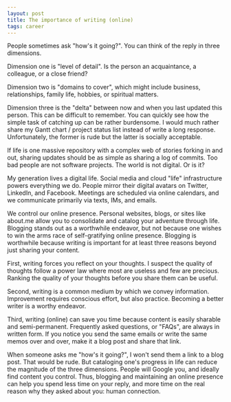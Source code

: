 ```yaml
---
layout: post
title: The importance of writing (online)
tags: career
---
```


People sometimes ask "how's it going?". You can think of the reply in three dimensions.

Dimension one is "level of detail". Is the person an acquaintance, a colleague, or a close friend?

Dimension two is "domains to cover", which might include business, relationships, family life, hobbies, or spiritual matters.

Dimension three is the "delta" between now and when you last updated this person. This can be difficult to remember. You can quickly see how the simple task of catching up can be rather burdensome. I would much rather share my Gantt chart / project status list instead of write a long response. Unfortunately, the former is rude but the latter is socially acceptable.

If life is one massive repository with a complex web of stories forking in and out, sharing updates should be as simple as sharing a log of commits. Too bad people are not software projects. The world is not digital. Or is it?

My generation lives a digital life. Social media and cloud "life" infrastructure powers everything we do. People mirror their digital avatars on Twitter, LinkedIn, and Facebook. Meetings are scheduled via online calendars, and we communicate primarily via texts, IMs, and emails.

We control our online presence. Personal websites, blogs, or sites like about.me allow you to consolidate and catalog your adventure through life. Blogging stands out as a worthwhile endeavor, but not because one wishes to win the arms race of self-gratifying online presence. Blogging is worthwhile because writing is important for at least three reasons beyond just sharing your content.

First, writing forces you reflect on your thoughts. I suspect the quality of thoughts follow a power law where most are useless and few are precious. Ranking the quality of your thoughts before you share them can be useful.

Second, writing is a common medium by which we convey information. Improvement requires conscious effort, but also practice. Becoming a better writer is a worthy endeavor.

Third, writing (online) can save you time because content is easily sharable and semi-permanent. Frequently asked questions, or "FAQs", are always in written form. If you notice you send the same emails or write the same memos over and over, make it a blog post and share that link.

When someone asks me "how's it going?", I won't send them a link to a blog post. That would be rude. But cataloging one's progress in life can reduce the magnitude of the three dimensions. People will Google you, and ideally find content you control. Thus, blogging and maintaining an online presence can help you spend less time on your reply, and more time on the real reason why they asked about you: human connection.
